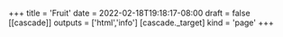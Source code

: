 +++
title = 'Fruit'
date = 2022-02-18T19:18:17-08:00
draft = false
[[cascade]]
outputs = ['html','info']
[cascade._target]
  kind = 'page' 
+++
